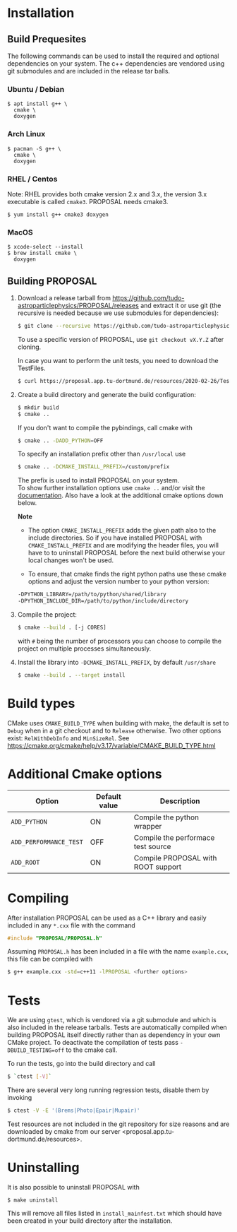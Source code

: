 # Installation

## Build Prequesites

The following commands can be used to install the required and optional
dependencies on your system.
The c++ dependencies are vendored using git submodules and are included in the
release tar balls.

### Ubuntu / Debian

```
$ apt install g++ \
  cmake \
  doxygen
```

### Arch Linux

```
$ pacman -S g++ \
  cmake \
  doxygen
```

### RHEL / Centos

Note: RHEL provides both cmake version 2.x and 3.x, the version 3.x executable is
called `cmake3`.
PROPOSAL needs cmake3.

```
$ yum install g++ cmake3 doxygen
```

### MacOS

```
$ xcode-select --install
$ brew install cmake \
  doxygen
```

## Building PROPOSAL

1. Download a release tarball from <https://github.com/tudo-astroparticlephysics/PROPOSAL/releases>
    and extract it or use git (the recursive is needed because we use submodules for dependencies):
    ```sh
    $ git clone --recursive https://github.com/tudo-astroparticlephysics/PROPOSAL
    ```

    To use a specific version of PROPOSAL, use `git checkout vX.Y.Z` after cloning.

    In case you want to perform the unit tests, you need to download the TestFiles.
    ```sh
    $ curl https://proposal.app.tu-dortmund.de/resources/2020-02-26/TestFiles.tar.gz --output tests/TestFiles.tar.gz
    ```

1. Create a build directory and generate the build configuration:
    ```sh
    $ mkdir build
    $ cmake ..
    ```
    
    If you don't want to compile the pybindings, call cmake with
    ```sh
    $ cmake .. -DADD_PYTHON=OFF
    ```
    
    To specify an installation prefix other than `/usr/local` use
    ```sh
    $ cmake .. -DCMAKE_INSTALL_PREFIX=/custom/prefix
    ```
    
    The prefix is used to install PROPOSAL on your system.  
    To show further installation options use `cmake ..` and/or
    visit the [documentation](https://cmake.org/documentation/).
    Also have a look at the additional cmake options down below.
    
    **Note**
    
    * The option `CMAKE_INSTALL_PREFIX` adds the given path also to the
    include directories. So if you have installed PROPOSAL with
    `CMAKE_INSTALL_PREFIX` and are modifying the header files, you will have to 
    to uninstall PROPOSAL before the next build otherwise your local
    changes won't be used.
    
    * To ensure, that cmake finds the right python paths use these
    cmake options and adjust the version number to your python version:
    ```sh
    -DPYTHON_LIBRARY=/path/to/python/shared/library
    -DPYTHON_INCLUDE_DIR=/path/to/python/include/directory
    ```


1. Compile the project:
    ```sh
    $ cmake --build . [-j CORES]
    ```
    with `#` being the number of processors you can choose to compile
    the project on multiple processes simultaneously.

1.  Install the library into `-DCMAKE_INSTALL_PREFIX`, by default `/usr/share`
    ```sh
    $ cmake --build . --target install
    ```

# Build types

CMake uses `CMAKE_BUILD_TYPE` when building with make, the default
is set to `Debug` when in a git checkout and to `Release` otherwise.
Two other options exist: `RelWithDebInfo` and `MinSizeRel`.
See https://cmake.org/cmake/help/v3.17/variable/CMAKE_BUILD_TYPE.html

# Additional Cmake options

| Option | Default value | Description |
| --- | --- | --- |
| `ADD_PYTHON` | ON | Compile the python wrapper |
| `ADD_PERFORMANCE_TEST` | OFF | Compile the performace test source |
| `ADD_ROOT` | ON | Compile PROPOSAL with ROOT support |


# Compiling

After installation PROPOSAL can be used as a C++ library and easily included in any `*.cxx` file with the command

```cpp
#include "PROPOSAL/PROPOSAL.h"
```

Assuming `PROPOSAL.h` has been included in a file with the name `example.cxx`, this file can be compiled with

```sh
$ g++ example.cxx -std=c++11 -lPROPOSAL <further options>
```

# Tests

We are using `gtest`, which is vendored via a git submodule and which is also
included in the release tarballs.
Tests are automatically compiled when building PROPOSAL itself directly rather
than as dependency in your own CMake project.
To deactivate the compilation of tests pass `-DBUILD_TESTING=off` to the cmake call.

To run the tests, go into the build directory and call
```sh
$ `ctest [-V]` 
```

There are several very long running regression tests, disable them by
invoking
```sh
$ ctest -V -E '(Brems|Photo|Epair|Mupair)'
```

Test resources are not included in the git repository for size reasons and
are downloaded by cmake from our server <proposal.app.tu-dortmund.de/resources>.
 

# Uninstalling

It is also possible to uninstall PROPOSAL with

```
$ make uninstall
```

This will remove all files listed in `install_mainfest.txt` which should
have been created in your build directory after the installation.
